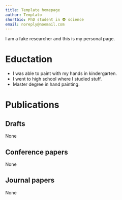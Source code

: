 ```yaml
---
title: Template homepage
author: Templato
shortbio: PhD student in 👽 science
email: noreply@noemail.com
---
```


I am a fake researcher and this is my personal page.

# Eductation

- I was able to paint with my hands in kindergarten.
- I went to high school where I studied stuff.
- Master degree in hand painting.

# Publications

## Drafts

None

## Conference papers

None

## Journal papers

None
